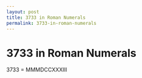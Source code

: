 ```yaml
---
layout: post
title: 3733 in Roman Numerals
permalink: 3733-in-roman-numerals
---
```


# 3733 in Roman Numerals

3733 = MMMDCCXXXIII
